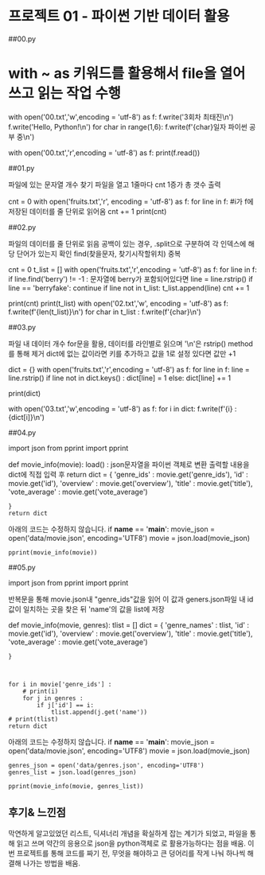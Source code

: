 # 프로젝트 01 - 파이썬 기반 데이터 활용
##00.py


# with ~ as 키워드를 활용해서 file을 열어 쓰고 읽는 작업 수행


with open('00.txt','w',encoding = 'utf-8') as f:
    f.write('3회차 최태진\n')
    f.write('Hello, Python!\n')
    for char in range(1,6):
        f.write(f'{char}일자 파이썬 공부 중\n')
    
with open('00.txt','r',encoding = 'utf-8') as f:
    print(f.read())

##01.py

파일에 있는 문자열 개수 찾기
파일을 열고 1줄마다 cnt 1증가
총 갯수 출력

cnt = 0
with open('fruits.txt','r', encoding = 'utf-8') as f:
    for line in f:  #i가 f에 저장된 데이터를 줄 단위로 읽어옴
        cnt += 1
    print(cnt)
	
##02.py

파일의 데이터를 줄 단위로 읽음
공백이 있는 경우, .split으로 구분하여 
 각 인덱스에 해당 단어가 있는지 확인
find(찾을문자, 찾기시작할위치)
중복

cnt = 0
t_list = []
with open('fruits.txt','r',encoding = 'utf-8') as f:
    for line in f:
        if line.find('berry') != -1 : 문자열에 berry가 포함되어있다면
            line = line.rstrip()
            if line == 'berryfake': 
                continue
            if line not in t_list: 
                t_list.append(line)
                cnt += 1

print(cnt)
print(t_list)
with open('02.txt','w', encoding = 'utf-8') as f:
    f.write(f'{len(t_list)}\n')
    for char in t_list :
        f.write(f'{char}\n')

##03.py

파일 내 데이터 개수
for문을 활용, 데이터를 라인별로 읽으며 '\n'은 rstrip() method를 통해 제거
dict에 없는 값이라면 키를 추가하고 값을 1로 설정
있다면 값만 +1

dict = {}
with open('fruits.txt','r',encoding = 'utf-8') as f:
    for line in f:
        line = line.rstrip() 
        if line not in dict.keys() :
            dict[line] = 1 
        else:
            dict[line] += 1

print(dict)

with open('03.txt','w',encoding = 'utf-8') as f:
    for i in dict:
        f.write(f'{i} : {dict[i]}\n')

##04.py

import json
from pprint import pprint



def movie_info(movie):
    load() : json문자열을 파이썬 객체로 변환 
    출력할 내용을 dict에 직접 입력 후 return
    dict = {
        'genre_ids' : movie.get('genre_ids'),
        'id' : movie.get('id'),
        'overview' : movie.get('overview'),
        'title' : movie.get('title'),
        'vote_average' : movie.get('vote_average')

    }
    return dict
    

 아래의 코드는 수정하지 않습니다.
if __name__ == '__main__':
    movie_json = open('data/movie.json', encoding='UTF8')
    movie = json.load(movie_json)
    
    pprint(movie_info(movie))

##05.py

import json
from pprint import pprint

반복문을 통해 movie.json내 "genre_ids"값을 읽어 이 값과
geners.json파일 내 id값이 일치하는 곳을 찾은 뒤 'name'의 값을 list에 저장


def movie_info(movie, genres):
    tlist = []
    dict = {
        'genre_names' : tlist,
        'id' : movie.get('id'),
        'overview' : movie.get('overview'),
        'title' : movie.get('title'),
        'vote_average' : movie.get('vote_average')

    }
    
    
    
    for i in movie['genre_ids'] :
        # print(i)
        for j in genres :
            if j['id'] == i:
                tlist.append(j.get('name'))
    # print(tlist)
    return dict
        

아래의 코드는 수정하지 않습니다.
if __name__ == '__main__':
    movie_json = open('data/movie.json', encoding='UTF8')
    movie = json.load(movie_json)

    genres_json = open('data/genres.json', encoding='UTF8')
    genres_list = json.load(genres_json)

    pprint(movie_info(movie, genres_list))

## 후기& 느낀점

막연하게 알고있었던 리스트, 딕셔너리 개념을 확실하게 잡는 계기가 되었고, 파일을 통해 읽고 쓰며 약간의 응용으로 json을 python객체로 
로 활용가능하다는 점을 배움.
이번 프로젝트를 통해 코드를 짜기 전, 무엇을 해야하고 큰 덩어리를 작게 나눠 하나씩 해결해 나가는 방법을 배움.
 